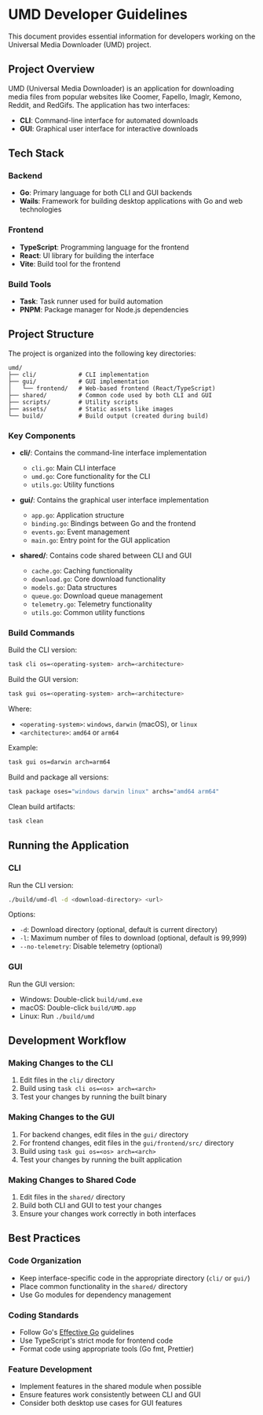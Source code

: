 # UMD Developer Guidelines

This document provides essential information for developers working on the Universal Media Downloader (UMD) project.

## Project Overview

UMD (Universal Media Downloader) is an application for downloading media files from popular websites like Coomer, Fapello, Imaglr, Kemono, Reddit, and RedGifs. The application has two interfaces:

- **CLI**: Command-line interface for automated downloads
- **GUI**: Graphical user interface for interactive downloads

## Tech Stack

### Backend
- **Go**: Primary language for both CLI and GUI backends
- **Wails**: Framework for building desktop applications with Go and web technologies

### Frontend
- **TypeScript**: Programming language for the frontend
- **React**: UI library for building the interface
- **Vite**: Build tool for the frontend

### Build Tools
- **Task**: Task runner used for build automation
- **PNPM**: Package manager for Node.js dependencies

## Project Structure

The project is organized into the following key directories:

```
umd/
├── cli/            # CLI implementation
├── gui/            # GUI implementation
│   └── frontend/   # Web-based frontend (React/TypeScript)
├── shared/         # Common code used by both CLI and GUI
├── scripts/        # Utility scripts
├── assets/         # Static assets like images
└── build/          # Build output (created during build)
```

### Key Components

- **cli/**: Contains the command-line interface implementation
  - `cli.go`: Main CLI interface
  - `umd.go`: Core functionality for the CLI
  - `utils.go`: Utility functions

- **gui/**: Contains the graphical user interface implementation
  - `app.go`: Application structure
  - `binding.go`: Bindings between Go and the frontend
  - `events.go`: Event management
  - `main.go`: Entry point for the GUI application

- **shared/**: Contains code shared between CLI and GUI
  - `cache.go`: Caching functionality
  - `download.go`: Core download functionality
  - `models.go`: Data structures
  - `queue.go`: Download queue management
  - `telemetry.go`: Telemetry functionality
  - `utils.go`: Common utility functions

### Build Commands

Build the CLI version:
```bash
task cli os=<operating-system> arch=<architecture>
```

Build the GUI version:
```bash
task gui os=<operating-system> arch=<architecture>
```

Where:
- `<operating-system>`: `windows`, `darwin` (macOS), or `linux`
- `<architecture>`: `amd64` or `arm64`

Example:
```bash
task gui os=darwin arch=arm64
```

Build and package all versions:
```bash
task package oses="windows darwin linux" archs="amd64 arm64"
```

Clean build artifacts:
```bash
task clean
```

## Running the Application

### CLI

Run the CLI version:
```bash
./build/umd-dl -d <download-directory> <url>
```

Options:
- `-d`: Download directory (optional, default is current directory)
- `-l`: Maximum number of files to download (optional, default is 99,999)
- `--no-telemetry`: Disable telemetry (optional)

### GUI

Run the GUI version:
- Windows: Double-click `build/umd.exe`
- macOS: Double-click `build/UMD.app`
- Linux: Run `./build/umd`

## Development Workflow

### Making Changes to the CLI

1. Edit files in the `cli/` directory
2. Build using `task cli os=<os> arch=<arch>`
3. Test your changes by running the built binary

### Making Changes to the GUI

1. For backend changes, edit files in the `gui/` directory
2. For frontend changes, edit files in the `gui/frontend/src/` directory
3. Build using `task gui os=<os> arch=<arch>`
4. Test your changes by running the built application

### Making Changes to Shared Code

1. Edit files in the `shared/` directory
2. Build both CLI and GUI to test your changes
3. Ensure your changes work correctly in both interfaces

## Best Practices

### Code Organization

- Keep interface-specific code in the appropriate directory (`cli/` or `gui/`)
- Place common functionality in the `shared/` directory
- Use Go modules for dependency management

### Coding Standards

- Follow Go's [Effective Go](https://golang.org/doc/effective_go) guidelines
- Use TypeScript's strict mode for frontend code
- Format code using appropriate tools (Go fmt, Prettier)

### Feature Development

- Implement features in the shared module when possible
- Ensure features work consistently between CLI and GUI
- Consider both desktop use cases for GUI features